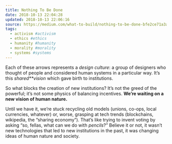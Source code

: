 ```yaml
---
title: Nothing To Be Done
date: 2018-10-13 22:04:28
updated: 2018-10-13 22:06:16
source: https://medium.com/what-to-build/nothing-to-be-done-bfe2ce71a3a2
tags:
  - activism #activism
  - ethics #ethics
  - humanity #humanity
  - morality #morality
  - systems #systems
---
```

Each of these arrows represents a *design culture*: a group of designers who thought of people and considered human systems in a particular way. It’s this *shared**vision* which gave birth to institutions.

So what blocks the creation of new institutions? It’s not the greed of the powerful; it’s not some physics of balancing incentives. __We’re waiting on a new vision of human nature.__

Until we have it, we’re stuck recycling old models (unions, co-ops, local currencies, whatever) or, worse, grasping at tech trends (blockchains, wikipedia, the “sharing economy”). That’s like trying to invent voting by asking “so, fellas, what can we do with *pencils*?” Believe it or not, it wasn’t new technologies that led to new institutions in the past, it was changing ideas of human nature and society.